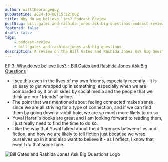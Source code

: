 ```yaml
---
author: willtheorangeguy
pubDatetime: 2024-10-08T15:22:00Z
title: Why do we believe lies? Podcast Review
postSlug: bill-gates-and-rashida-jones-ask-big-questions-podcast-review-3
featured: false
draft: false
tags:
    - podcast-review
    - bill-gates-and-rashida-jones-ask-big-questions
description: A review on the Bill Gates and Rashida Jones Ask Big Questions Podcast.
---
```


[EP 3: Why do we believe lies? - Bill Gates and Rashida Jones Ask Big Questions](https://podcasts.apple.com/us/podcast/ep-3-why-do-we-believe-lies/id1538630420?i=1000500776225)

-   I see this even in the lives of my own friends, especially recently - it is so easy to get wrapped up in something, especially when we are bombarded by it on all sides by social media and the people that we think are our "friends" online.
-   The point that was mentioned about feeling connected makes sense, since we are all striving for a type of connection, and if we can find them by going down a rabbit hole, we are so much more likely to do so.
-   Yuval Harari's books are great and I am looking forward to reading them, I just really need to find the time to do so.
-   I like the way that Yuval talked about the differences between lies and fiction, and how we are likely to tell fiction just because we wrap ourselves up in it and also want to believe it - as I reflect, I know that even I do that some time.

![Bill Gates and Rashida Jones Ask Big Questions Logo](https://is1-ssl.mzstatic.com/image/thumb/Podcasts125/v4/30/79/8c/30798cb1-611c-3cbe-e887-a872193b38c2/mza_10870438755350715135.jpg/270x270bb.webp)
